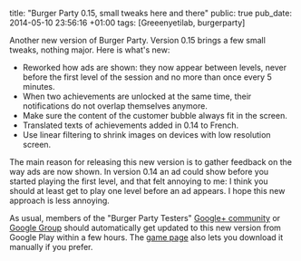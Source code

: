 title: "Burger Party 0.15, small tweaks here and there"
public: true
pub_date: 2014-05-10 23:56:16 +01:00
tags: [Greeenyetilab, burgerparty]


Another new version of Burger Party. Version 0.15 brings a few small tweaks, nothing major. Here is what's new:

- Reworked how ads are shown: they now appear between levels, never before the first level of the session and no more than once every 5 minutes.
- When two achievements are unlocked at the same time, their notifications do not overlap themselves anymore.
- Make sure the content of the customer bubble always fit in the screen.
- Translated texts of achievements added in 0.14 to French.
- Use linear filtering to shrink images on devices with low resolution screen.

The main reason for releasing this new version is to gather feedback on the way ads are now shown. In version 0.14 an ad could show before you started playing the first level, and that felt annoying to me: I think you should at least get to play one level before an ad appears. I hope this new approach is less annoying.

As usual, members of the "Burger Party Testers" [Google+ community][bpgp] or [Google Group][bpgg] should automatically get updated to this new version from Google Play within a few hours. The [game page](/projects/burgerparty) also lets you download it manually if you prefer.

[bpgp]: https://plus.google.com/b/113545729487139097489/communities/101668062000360887171
[bpgg]: https://groups.google.com/forum/#!forum/burgerparty-testers
